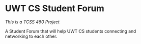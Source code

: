 # UWT CS Student Forum

*This is a TCSS 460 Project* 

A Student Forum that will help UWT CS students connecting and networking to each other.  

